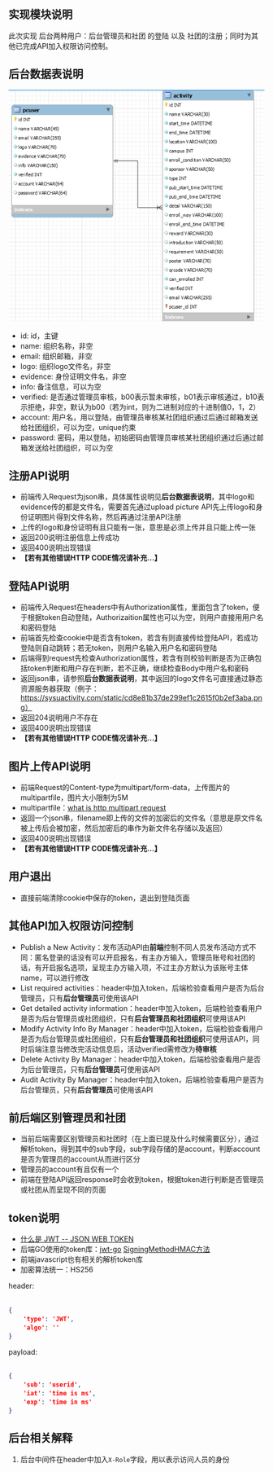 ## 实现模块说明
此次实现 后台两种用户：后台管理员和社团 的登陆 以及 社团的注册；同时为其他已完成API加入权限访问控制。

## 后台数据表说明
![ER图](../picture/er_diagram.png)
- id: id，主键
- name: 组织名称，非空
- email: 组织邮箱，非空
- logo: 组织logo文件名，非空
- evidence: 身份证明文件名，非空
- info: 备注信息，可以为空
- verified: 是否通过管理员审核，b00表示暂未审核，b01表示审核通过，b10表示拒绝，非空，默认为b00（若为int，则为二进制对应的十进制值0，1，2）
- account: 用户名，用以登陆，由管理员审核某社团组织通过后通过邮箱发送给社团组织，可以为空，unique约束
- password: 密码，用以登陆，初始密码由管理员审核某社团组织通过后通过邮箱发送给社团组织，可以为空

## 注册API说明
- 前端传入Request为json串，具体属性说明见**后台数据表说明**，其中logo和evidence传的都是文件名，需要首先通过upload picture API先上传logo和身份证明图片得到文件名称，然后再通过注册API注册
- 上传的logo和身份证明有且只能有一张，意思是必须上传并且只能上传一张
- 返回200说明注册信息上传成功
- 返回400说明出现错误
- **【若有其他错误HTTP CODE情况请补充...】**

## 登陆API说明
- 前端传入Request在headers中有Authorization属性，里面包含了token，便于根据token自动登陆，Authorizaition属性也可以为空，则用户直接用用户名和密码登陆
- 前端首先检查cookie中是否含有token，若含有则直接传给登陆API，若成功登陆则自动跳转；若无token，则用户名输入用户名和密码登陆
- 后端得到request先检查Authorization属性，若含有则校验判断是否为正确包括token判断和用户存在判断，若不正确，继续检查Body中用户名和密码
- 返回json串，请参照**后台数据表说明**，其中返回的logo文件名可直接通过静态资源服务器获取（例子：https://sysuactivity.com/static/cd8e81b37de299ef1c2615f0b2ef3aba.png）
- 返回204说明用户不存在
- 返回400说明出现错误
- **【若有其他错误HTTP CODE情况请补充...】**

## 图片上传API说明
- 前端Request的Content-type为multipart/form-data，上传图片的multipartfile，图片大小限制为5M
- multipartfile：[what is http multipart request](https://stackoverflow.com/questions/16958448/what-is-http-multipart-request)
- 返回一个json串，filename即上传的文件的加密后的文件名（意思是原文件名被上传后会被加密，然后加密后的串作为新文件名存储以及返回）
- 返回400说明出现错误
- **【若有其他错误HTTP CODE情况请补充...】**

## 用户退出
- 直接前端清除cookie中保存的token，退出到登陆页面

## 其他API加入权限访问控制
- Publish a New Activity：发布活动API由**前端**控制不同人员发布活动方式不同：匿名登录的话没有可以开启报名，有主办方输入，管理员账号和社团的话，有开启报名选项，呈现主办方输入项，不过主办方默认为该账号主体name，可以进行修改
- List required activities：header中加入token，后端检验查看用户是否为后台管理员，只有**后台管理员**可使用该API
- Get detailed activity information：header中加入token，后端检验查看用户是否为后台管理员或社团组织，只有**后台管理员和社团组织**可使用该API
- Modify Activity Info By Manager：header中加入token，后端检验查看用户是否为后台管理员或社团组织，只有**后台管理员和社团组织**可使用该API，同时后端注意当修改完活动信息后，活动verified需修改为**待审核**
- Delete Activity By Manager：header中加入token，后端检验查看用户是否为后台管理员，只有**后台管理员**可使用该API
- Audit Activity By Manager：header中加入token，后端检验查看用户是否为后台管理员，只有**后台管理员**可使用该API

## 前后端区别管理员和社团
- 当前后端需要区别管理员和社团时（在上面已提及什么时候需要区分），通过解析token，得到其中的sub字段，sub字段存储的是account，判断account是否为管理员的account从而进行区分
- 管理员的account有且仅有一个
- 前端在登陆API返回response时会收到token，根据token进行判断是否管理员或社团从而呈现不同的页面

## token说明
- [什么是 JWT -- JSON WEB TOKEN](https://www.jianshu.com/p/576dbf44b2ae)
- 后端GO使用的token库：[jwt-go](https://github.com/dgrijalva/jwt-go) [SigningMethodHMAC方法](https://godoc.org/github.com/dgrijalva/jwt-go#SigningMethodHMAC)
- 前端javascript也有相关的解析token库
- 加密算法统一：HS256

header:
```json

{
    'type': 'JWT',
    'algo': ''
}
```

payload:

```json

{
    'sub': 'userid',
    'iat': 'time is ms',
    'exp': 'time in ms'
}
```

## 后台相关解释
1. 后台中间件在header中加入`X-Role`字段，用以表示访问人员的身份
